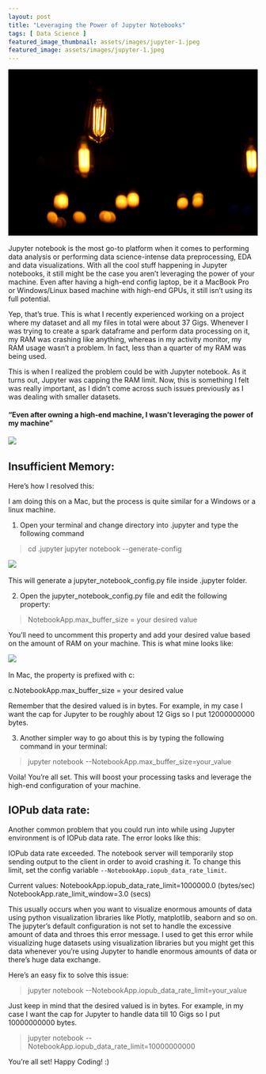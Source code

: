 ```yaml
---
layout: post
title: "Leveraging the Power of Jupyter Notebooks"
tags: [ Data Science ]
featured_image_thumbnail: assets/images/jupyter-1.jpeg
featured_image: assets/images/jupyter-1.jpeg
---
```


![](/assets/images/jupyter-1.jpeg)

Jupyter notebook is the most go-to platform when it comes to performing data analysis or performing data science-intense data preprocessing, EDA and data visualizations. With all the cool stuff happening in Jupyter notebooks, it still might be the case you aren’t leveraging the power of your machine. Even after having a high-end config laptop, be it a MacBook Pro or Windows/Linux based machine with high-end GPUs, it still isn’t using its full potential.

[](https://media.giphy.com/media/VeB9ieebylsaN5Jw8p/giphy.gif)

Yep, that’s true. This is what I recently experienced working on a project where my dataset and all my files in total were about 37 Gigs. Whenever I was trying to create a spark dataframe and perform data processing on it, my RAM was crashing like anything, whereas in my activity monitor, my RAM usage wasn’t a problem. In fact, less than a quarter of my RAM was being used.

This is when I realized the problem could be with Jupyter notebook. As it turns out, Jupyter was capping the RAM limit. Now, this is something I felt was really important, as I didn’t come across such issues previously as I was dealing with smaller datasets.

#### “Even after owning a high-end machine, I wasn’t leveraging the power of my machine”

![](/assets/images/jupyter-2.jpeg)

## Insufficient Memory:

Here’s how I resolved this:

I am doing this on a Mac, but the process is quite similar for a Windows or a linux machine.

1. Open your terminal and change directory into .jupyter and type the following command

> cd .jupyter
> jupyter notebook --generate-config

![](/assets/images/jupyter-3.jpeg)

This will generate a jupyter_notebook_config.py file inside .jupyter folder.

2. Open the jupyter_notebook_config.py file and edit the following property:

> NotebookApp.max_buffer_size = your desired value

You’ll need to uncomment this property and add your desired value based on the amount of RAM on your machine. This is what mine looks like:

![](/assets/images/jupyter-4.jpeg)

In Mac, the property is prefixed with c:

c.NotebookApp.max_buffer_size = your desired value

Remember that the desired valued is in bytes. For example, in my case I want the cap for Jupyter to be roughly about 12 Gigs so I put 12000000000 bytes.

3. Another simpler way to go about this is by typing the following command in your terminal:

> jupyter notebook --NotebookApp.max_buffer_size=your_value

Voila! You’re all set. This will boost your processing tasks and leverage the high-end configuration of your machine.

## IOPub data rate:

Another common problem that you could run into while using Jupyter environment is of IOPub data rate. The error looks like this:

IOPub data rate exceeded.
The notebook server will temporarily stop sending output
to the client in order to avoid crashing it.
To change this limit, set the config variable
`--NotebookApp.iopub_data_rate_limit`.

Current values:
NotebookApp.iopub_data_rate_limit=1000000.0 (bytes/sec)
NotebookApp.rate_limit_window=3.0 (secs)

This usually occurs when you want to visualize enormous amounts of data using python visualization libraries like Plotly, matplotlib, seaborn and so on. The jupyter’s default configuration is not set to handle the excessive amount of data and throes this error message. I used to get this error while visualizing huge datasets using visualization libraries but you might get this data whenever you’re using Jupyter to handle enormous amounts of data or there’s huge data exchange.

Here’s an easy fix to solve this issue:

> jupyter notebook --NotebookApp.iopub_data_rate_limit=your_value

Just keep in mind that the desired valued is in bytes. For example, in my case I want the cap for Jupyter to handle data till 10 Gigs so I put 10000000000 bytes.

> jupyter notebook --NotebookApp.iopub_data_rate_limit=10000000000

You’re all set!
Happy Coding! :)

[](https://media.giphy.com/media/ule4vhcY1xEKQ/giphy.gif)




